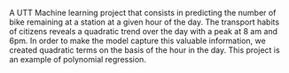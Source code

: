 A UTT Machine learning project that consists in predicting the number of bike remaining at a station at a given hour of the day.
The transport habits of citizens reveals a quadratic trend over the day with a peak at 8 am and 6pm.
In order to make the model capture this valuable information, we created quadratic terms on the basis of the hour in the day.
This project is an example of polynomial regression.

